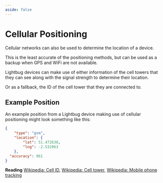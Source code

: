 ```yaml
---
aside: false
---
```


# Cellular Positioning

Cellular networks can also be used to determine the location of a device.

This is the least accurate of the positioning methods, but can be used as a backup when GPS and WiFi are not available.

Lightbug devices can make use of either information of the cell towers that they can see along with the signal strength to determine their location.

Or as a fallback, the ID of the cell tower that they are connected to.

## Example Position

An example position from a Lightbug device making use of cellular positioning might look something like this:

```json
{
    "type": "gsm",
    "location": {
        "lat": 51.472638,
        "lng": -2.532963
    },
  "accuracy": 961
}
```

**Reading** [Wikipedia: Cell ID](https://en.wikipedia.org/wiki/Cell_ID),
[Wikipedia: Cell tower](https://en.wikipedia.org/wiki/Cell_site),
[Wikipedia: Mobile phone tracking](https://en.wikipedia.org/wiki/Mobile_phone_tracking)
